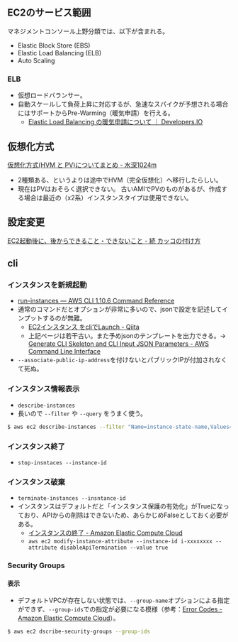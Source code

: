 EC2のサービス範囲
----

マネジメントコンソール上野分類では、以下が含まれる。

* Elastic Block Store (EBS)
* Elastic Load Balancing (ELB)
* Auto Scaling

### ELB

* 仮想ロードバランサー。
* 自動スケールして負荷上昇に対応するが、急速なスパイクが予想される場合にはサポートからPre-Warming（暖気申請）を行える。
  * [Elastic Load Balancing の暖気申請について ｜ Developers.IO](http://dev.classmethod.jp/cloud/aws/elastic-load-balancing-pre-warming/)

仮想化方式
----

[仮想化方式(HVM と PV)についてまとめ - 水深1024m](http://kanny.hateblo.jp/entry/2014/01/19/182759)

* 2種類ある、というよりは途中でHVM（完全仮想化）へ移行したらしい。
* 現在はPVはおそらく選択できない。
  古いAMIでPVのものがあるが、作成する場合は最近の（x2系）インスタンスタイプは使用できない。

設定変更
----

[EC2起動後に、後からできること・できないこと - 続 カッコの付け方](http://iga-ninja.hatenablog.com/entry/2014/10/30/000000)

cli
----

### インスタンスを新規起動

* [run-instances — AWS CLI 1.10.6 Command Reference](http://docs.aws.amazon.com/cli/latest/reference/ec2/run-instances.html)
* 通常のコマンドだとオプションが非常に多いので、jsonで設定を記述してインプットするのが無難。
  * [EC2インスタンス をcliでLaunch - Qiita](http://qiita.com/web_se/items/704e0d9b57c2bf251a98)
  * 上記ページは若干古い。また予めjsonのテンプレートを出力できる。→ [Generate CLI Skeleton and CLI Input JSON Parameters - AWS Command Line Interface](http://docs.aws.amazon.com/cli/latest/userguide/generate-cli-skeleton.html)
* `--associate-public-ip-address`を付けないとパブリックIPが付加されなくて死ぬ。

### インスタンス情報表示

* `describe-instances`
* 長いので `--filter` や `--query` をうまく使う。
```bash
$ aws ec2 describe-instances --filter "Name=instance-state-name,Values=running" --query  "Reservations[].Instances[].[InstanceId,Tags]"
```

### インスタンス終了

* `stop-insntaces --instance-id`

### インスタンス破棄

* `terminate-instances --insntance-id`
* インスタンスはデフォルトだと「インスタンス保護の有効化」がTrueになっており、APIからの削除はできないため、あらかじめFalseとしておく必要がある。
  * [インスタンスの終了 - Amazon Elastic Compute Cloud](http://docs.aws.amazon.com/ja_jp/AWSEC2/latest/UserGuide/terminating-instances.html#Using_ChangingDisableAPITermination)
  * `aws ec2 modify-instance-attribute --instance-id i-xxxxxxxx --attribute disableApiTermination --value true`

### Security Groups

#### 表示

* デフォルトVPCが存在しない状態では、`--group-name`オプションによる指定ができず、`--group-ids`での指定が必要になる模様（参考：[Error Codes - Amazon Elastic Compute Cloud](http://docs.aws.amazon.com/ja_jp/AWSEC2/latest/APIReference/errors-overview.html)）。

```bash
$ aws ec2 dscribe-security-groups --group-ids
```
